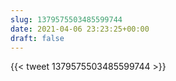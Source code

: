 ```yaml
---
slug: 1379575503485599744
date: 2021-04-06 23:23:25+00:00
draft: false
---
```


{{< tweet 1379575503485599744 >}}
